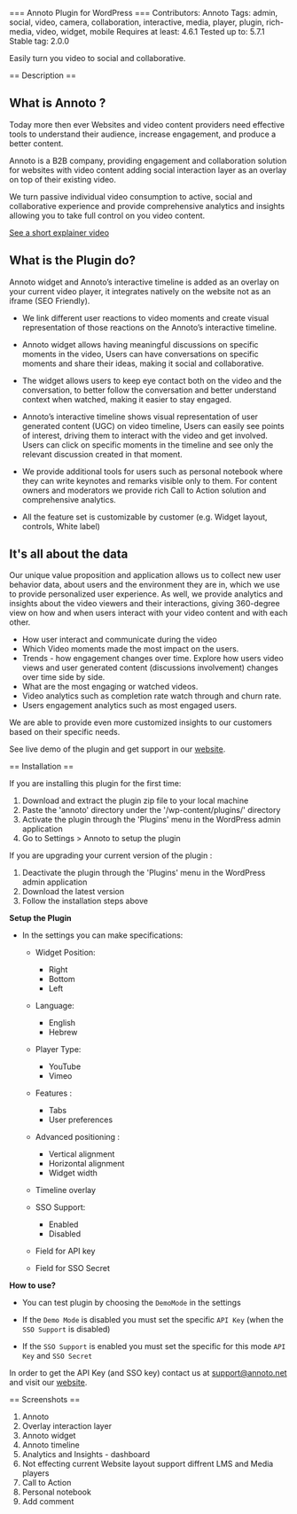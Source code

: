 === Annoto Plugin for WordPress ===
Contributors: Annoto
Tags: admin, social, video, camera, collaboration, interactive, media, player, plugin, rich-media, video, widget, mobile
Requires at least: 4.6.1
Tested up to: 5.7.1
Stable tag: 2.0.0

Easily turn you video to social and collaborative.


== Description ==


**What is Annoto ?**
-------------
Today more then ever Websites and video content providers need effective tools to understand their audience, increase engagement, and produce a better content.

Annoto is a B2B company, providing engagement and collaboration solution for websites with video content adding social interaction layer as an overlay on top of their existing video.

We turn passive individual video consumption to active, social and collaborative experience and provide comprehensive analytics and insights allowing you to take full control on you video content.

[See a short explainer video](https://www.youtube.com/watch?v=1T9EZi7KJcc)

**What is the Plugin do?**
-------------
Annoto widget and Annoto’s interactive timeline is added as an overlay on your current video player, it integrates natively on the website not as an iframe (SEO Friendly).

* We link different user reactions to video moments and create visual representation of those reactions on the Annoto’s interactive timeline.

* Annoto widget allows having meaningful discussions on specific moments in the video, Users can have conversations on specific moments and share their ideas, making it social and collaborative.

* The widget allows users to keep eye contact both on the video and the conversation, to better follow the conversation and better understand context when watched, making it easier to stay engaged.

* Annoto’s interactive timeline shows visual representation of user generated content (UGC) on video timeline, Users can easily see points of interest, driving them to interact with the video and get involved. Users can click on specific moments in the timeline and see only the relevant discussion created in that moment.

* We provide additional tools for users such as personal notebook where they can write keynotes and remarks visible only to them. For content owners and moderators we provide rich Call to Action solution and comprehensive analytics.

* All the feature set is customizable by customer (e.g. Widget layout, controls, White label)

**It's all about the data**
-------------
Our unique value proposition and application allows us to collect new user behavior data, about users and the environment they are in, which we use to provide personalized user experience. As well, we provide analytics and insights about the video viewers and their interactions, giving 360-degree view on how and when users interact with your video content and with each other.

* How user interact and communicate during the video
* Which Video moments made the most impact on the users.
* Trends - how engagement changes over time. Explore how users video views and user generated content (discussions involvement) changes over time side by side.
* What are the most engaging or watched videos. 
* Video analytics such as completion rate watch through and churn rate. 
* Users engagement analytics such as most engaged users.

We are able to provide even more customized insights to our customers based on their specific needs.


See live demo of the plugin and get support in our [website](https://annoto.net/).


== Installation ==

If you are installing this plugin for the first time:

1. Download and extract the plugin zip file to your local machine
2. Paste the 'annoto' directory under the '/wp-content/plugins/' directory
3. Activate the plugin through the 'Plugins' menu in the WordPress admin application
4. Go to Settings > Annoto to setup the plugin

If you are upgrading your current version of the plugin : 

1. Deactivate the plugin through the 'Plugins' menu in the WordPress admin application
2. Download the latest version
3. Follow the installation steps above

**Setup the Plugin**

+ In the settings you can make specifications:
    + Widget Position:
        * Right
        * Bottom
        * Left

    + Language:
        * English
        * Hebrew

    + Player Type:
        * YouTube
        * Vimeo

    + Features :
        * Tabs
        * User preferences

    + Advanced positioning :
        * Vertical alignment
        * Horizontal alignment
        * Widget width

    + Timeline overlay
          
    + SSO Support:
        * Enabled
        * Disabled

    * Field for API key

    * Field for SSO Secret


    
**How to use?**

* You can test plugin by choosing the `DemoMode` in the settings

* If the `Demo Mode` is disabled you must set the specific `API Key` 
(when the `SSO Support` is disabled)

* If the `SSO Support` is enabled you must set the specific for this mode `API Key` 
and `SSO Secret`

In order to get the API Key (and SSO key) contact us at [support@annoto.net](support@annoto.net) and visit our [website](https://annoto.net/).

== Screenshots ==

1. Annoto 
2. Overlay interaction layer
3. Annoto widget
4. Annoto timeline
5. Analytics and Insights  - dashboard
6. Not effecting current Website layout support diffrent LMS and Media players
7. Call to Action
8. Personal notebook
9. Add comment

